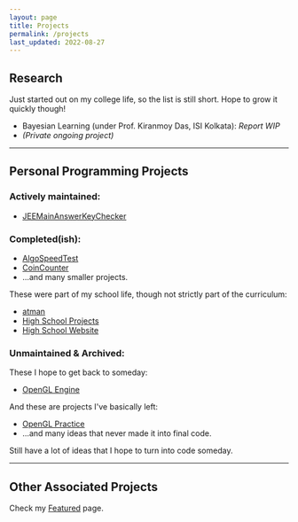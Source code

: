 ```yaml
---
layout: page
title: Projects
permalink: /projects
last_updated: 2022-08-27
---
```


## Research

Just started out on my college life, so the list is still short. Hope to grow it quickly though!

- Bayesian Learning (under Prof. Kiranmoy Das, ISI Kolkata): _Report WIP_
- _(Private ongoing project)_

---
## Personal Programming Projects

### Actively maintained:

- [JEEMainAnswerKeyChecker](https://github.com/adityaruplaha/JEEMainAnswerKeyChecker)

### Completed(ish):

- [AlgoSpeedTest](https://github.com/adityaruplaha/AlgoSpeedTest)
- [CoinCounter](https://github.com/adityaruplaha/CoinCounter)
- ...and many smaller projects.

These were part of my school life, though not strictly part of the curriculum:

- [atman](https://github.com/adityaruplaha/atman)
- [High School Projects](https://github.com/adityaruplaha/adityaruplaha-school-projects)
- [High School Website](https://github.com/adityaruplaha/adityaruplaha-school-website)

### Unmaintained & Archived:

These I hope to get back to someday:

- [OpenGL Engine](https://github.com/adityaruplaha/OpenGL-Engine)

And these are projects I've basically left:

- [OpenGL Practice](https://github.com/adityaruplaha/OpenGL-Practice)
- ...and many ideas that never made it into final code.

Still have a lot of ideas that I hope to turn into code someday.

---
## Other Associated Projects

Check my [Featured](/featured) page.